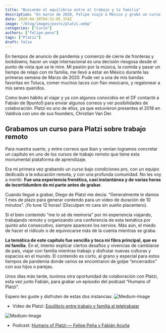 ```yaml
---
title: "Buscando el equilibrio entre el trabajo y la familia"
description: "En marzo de 2020, Felipe viajó a México y grabó un curso con Platzi, compartiendo su experiencia en equilibrar trabajo y familia en tiempos de pandemia."
date: 2020-04-30T04:31:05.374Z
image: "/blog/images/posts/platzi.webp"
categories: ["Curso"]
authors: ["felipe-pena"]
tags: ["Platzi"]
draft: false
---
```


En tiempos de anuncio de pandemia y comienzo de cierre de fronteras y *lockdowns,*  hacer un viaje internacional es una decisión riesgosa desde el punto de vista que se le mire. Mi pasión por la música, la comida y pasar un tiempo de relajo con mi familia, me llevó a estar en México durante las primeras semana de Marzo de 2020. Pude ver a una de mis bandas favoritas en Toluca, comer muchos tacos con flan mexicano, y regalonear a mis seres queridos.

Como buen hábito al viajar y ya con algunos conocidos en el DF contacté a Fabián de 9punto5 para enviar algunos correos y ver posibilidades de colaboración. Platzi es uno de ellos, ya que estuvieron presentes el 2018 en Valdivia con uno de sus founders, Christian Van Der.

## Grabamos un curso para Platzi sobre trabajo remoto

Para nuestra suerte, y entre correos que iban y venían logramos concretar un capítulo en uno de los cursos de trabajo remoto que tiene esta monumental plataforma de aprendizaje.

Era mi primera vez grabando un curso bajo condiciones pro, con un equipo dedicado a la educación remota, y con una profunda comunidad. No les voy a mentir. **Fue una experiencia frenética, casi instantánea y de varias horas de incertidumbre de mi parte antes de grabar.**

Cuando llegué a grabar, Diego de Platzi me decía: “Generalmente le damos 1 mes de plazo para generar contendo para un video de duración de 10 minutos”. ¡Yo tuve 12 horas! (Disculpen mi cara sin sueño placentero).

Si el bien contenido “me lo sé de memoria” por mi experiencia viajando, trabajando remoto y organizando una conferencia de esta temática por quinto año consecutivo, siempre aparecen los nervios. Más aún, el miedo de hacer el ridículo o de equivocarse más de la cuenta mientras se graba.

**La temática de este capítulo fue sencilla y toca mi fibra principal, que es mi familia.**  En el, intento explicar ciertos desafíos y vivencias de cambiarse de país, viajar con familia mientras trabajo y disfrutar nuevas culturas y espacios en el mundo. El contenido es corto, al grano y especial para estos tiempos de pandemia donde varios se encontraron de golpe “encerrados” con sus hijos o parejas.

Unos días más tarde, tuvimos otra oportunidad de colaboración con Platzi, esta vez junto Fabián, para grabar un episodio del podcast “Humans of Platzi”.

Espero les guste y disfruten de estas dos instancias.
![Medium-Image](/blog/images/posts/1*u6ASVgaRdU7JzMLF1dUTSw.png)

- Video de Platzi: [Equilibrio entre trabajo y familia al teletrabajar](https://platzi.com/clases/1872-teletrabajo-trabajo-remoto/27401-equilibrio-entre-trabajo-y-familia-al-teletrabajar/)

![Medium-Image](/blog/images/posts/1*TcqWVIguyatVNeqV4u3mLQ.jpeg)

- Podcast: [Humans of Platzi — Felipe Peña y Fabián Acuña](https://soundcloud.com/platziteam/redefinir-el-futuro-del-trabajo-remoto-fabian-acuna-y-felipe-pena)